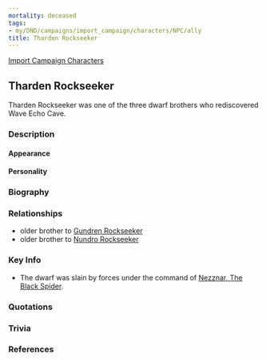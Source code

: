 ```yaml
---
mortality: deceased
tags:
- my/DND/campaigns/import_campaign/characters/NPC/ally
title: Tharden Rockseeker
---
```


[Import Campaign Characters](/dnd/characters/)

## Tharden Rockseeker

Tharden Rockseeker was one of the three dwarf brothers who rediscovered Wave Echo Cave.

### Description

#### Appearance

#### Personality

### Biography

### Relationships

- older brother to [Gundren Rockseeker](/dnd/npcs/gundren-rockseeker/)
- older brother to [Nundro Rockseeker](/dnd/npcs/nundro-rockseeker/)

### Key Info

- The dwarf was slain by forces under the command of [Nezznar, The Black Spider](/dnd/npcs/nezznar-the-black-spider/).

### Quotations

### Trivia

### References
